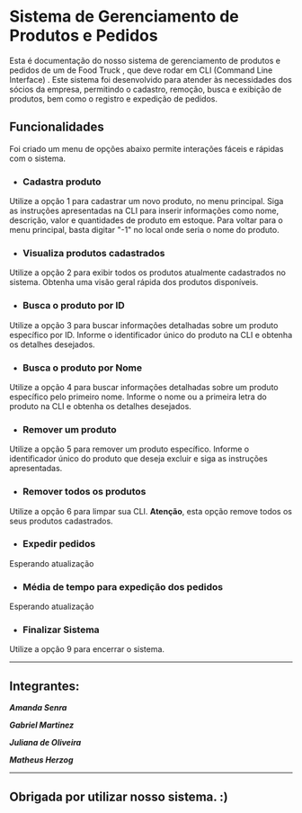# Sistema de Gerenciamento de Produtos e Pedidos
Esta é documentação do nosso sistema de gerenciamento de produtos e pedidos de um de Food Truck , que deve rodar em CLI (Command Line Interface) . 
Este sistema foi desenvolvido para atender às necessidades dos sócios da empresa, permitindo o cadastro, remoção, busca e exibição de produtos, bem como o registro e expedição de pedidos.

## Funcionalidades
Foi criado um menu de opções abaixo permite interações fáceis e rápidas com o sistema.

* ### Cadastra produto
Utilize a opção 1 para cadastrar um novo produto, no menu principal. Siga as instruções apresentadas na CLI para inserir informações como nome, descrição, valor e quantidades de produto em estoque.
Para voltar para o menu principal, basta digitar "-1" no local onde seria o nome do produto.

* ### Visualiza produtos cadastrados
Utilize a opção 2 para exibir todos os produtos atualmente cadastrados no sistema. Obtenha uma visão geral rápida dos produtos disponíveis.

* ### Busca o produto por ID
Utilize a opção 3 para buscar informações detalhadas sobre um produto específico por ID. Informe o identificador único do produto na CLI e obtenha os detalhes desejados.

* ### Busca o produto por Nome
Utilize a opção 4 para buscar informações detalhadas sobre um produto específico pelo primeiro nome. Informe o nome ou a primeira letra do produto na CLI e obtenha os detalhes desejados.

* ### Remover um produto
Utilize a opção 5 para remover um produto específico. Informe o identificador único do produto que deseja excluir e siga as instruções apresentadas.

* ### Remover todos os produtos
Utilize a opção 6 para limpar sua CLI. __Atenção__, esta opção remove todos os seus produtos cadastrados.

* ### Expedir pedidos
Esperando atualização

* ### Média de tempo para expedição dos pedidos
Esperando atualização

* ### Finalizar Sistema
Utilize a opção 9 para encerrar o sistema. 

---

## Integrantes:
***Amanda Senra***

***Gabriel Martinez***

***Juliana de Oliveira***

***Matheus Herzog***

---

## Obrigada por utilizar nosso sistema. :)

